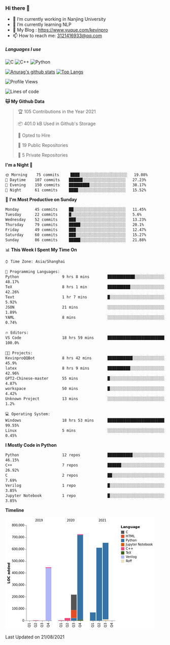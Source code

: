 ### Hi there 👋

- 🔭 I’m currently working in Nanjing University
- 🌱 I’m currently learning NLP
- 👯 My Blog : https://www.yuque.com/kevinpro
- 📫 How to reach me: 3121416933@qq.com

##### Languages I use
![C](https://img.shields.io/badge/-C-000000?style=flat&logo=c)
![C++](https://img.shields.io/badge/-C++-000000?style=flat&logo=c%2B%2B)
![Python](https://img.shields.io/badge/-Python-000000?style=flat&logo=python)

[![Anurag's github stats](https://github-readme-stats.vercel.app/api?username=Ricardokevins)](https://github.com/anuraghazra/github-readme-stats)
[![Top Langs](https://github-readme-stats.vercel.app/api/top-langs/?username=Ricardokevins)](https://github.com/anuraghazra/github-readme-stats)

<!--START_SECTION:waka-->
![Profile Views](http://img.shields.io/badge/Profile%20Views-0-blue)

![Lines of code](https://img.shields.io/badge/From%20Hello%20World%20I%27ve%20Written-2.7%20million%20lines%20of%20code-blue)

**🐱 My Github Data** 

> 🏆 105 Contributions in the Year 2021
 > 
> 📦 401.0 kB Used in Github's Storage 
 > 
> 💼 Opted to Hire
 > 
> 📜 19 Public Repositories 
 > 
> 🔑 5 Private Repositories  
 > 
**I'm a Night 🦉** 

```text
🌞 Morning    75 commits     ████░░░░░░░░░░░░░░░░░░░░░   19.08% 
🌆 Daytime    107 commits    ██████░░░░░░░░░░░░░░░░░░░   27.23% 
🌃 Evening    150 commits    █████████░░░░░░░░░░░░░░░░   38.17% 
🌙 Night      61 commits     ████░░░░░░░░░░░░░░░░░░░░░   15.52%

```
📅 **I'm Most Productive on Sunday** 

```text
Monday       45 commits     ██░░░░░░░░░░░░░░░░░░░░░░░   11.45% 
Tuesday      22 commits     █░░░░░░░░░░░░░░░░░░░░░░░░   5.6% 
Wednesday    52 commits     ███░░░░░░░░░░░░░░░░░░░░░░   13.23% 
Thursday     79 commits     █████░░░░░░░░░░░░░░░░░░░░   20.1% 
Friday       49 commits     ███░░░░░░░░░░░░░░░░░░░░░░   12.47% 
Saturday     60 commits     ███░░░░░░░░░░░░░░░░░░░░░░   15.27% 
Sunday       86 commits     █████░░░░░░░░░░░░░░░░░░░░   21.88%

```


📊 **This Week I Spent My Time On** 

```text
⌚︎ Time Zone: Asia/Shanghai

💬 Programming Languages: 
Python                   9 hrs 8 mins        ████████████░░░░░░░░░░░░░   48.17% 
TeX                      8 hrs 1 min         ██████████░░░░░░░░░░░░░░░   42.26% 
Text                     1 hr 7 mins         █░░░░░░░░░░░░░░░░░░░░░░░░   5.92% 
JSON                     21 mins             ░░░░░░░░░░░░░░░░░░░░░░░░░   1.89% 
YAML                     8 mins              ░░░░░░░░░░░░░░░░░░░░░░░░░   0.74%

🔥 Editors: 
VS Code                  18 hrs 59 mins      █████████████████████████   100.0%

🐱‍💻 Projects: 
KevinproQQBot            8 hrs 42 mins       ███████████░░░░░░░░░░░░░░   45.9% 
latex                    8 hrs 9 mins        ██████████░░░░░░░░░░░░░░░   42.96% 
GPT2-Chinese-master      55 mins             █░░░░░░░░░░░░░░░░░░░░░░░░   4.87% 
workspace                50 mins             █░░░░░░░░░░░░░░░░░░░░░░░░   4.42% 
Unknown Project          13 mins             ░░░░░░░░░░░░░░░░░░░░░░░░░   1.2%

💻 Operating System: 
Windows                  18 hrs 53 mins      █████████████████████████   99.55% 
Linux                    5 mins              ░░░░░░░░░░░░░░░░░░░░░░░░░   0.45%

```

**I Mostly Code in Python** 

```text
Python                   12 repos            ███████████░░░░░░░░░░░░░░   46.15% 
C++                      7 repos             ██████░░░░░░░░░░░░░░░░░░░   26.92% 
C                        2 repos             ██░░░░░░░░░░░░░░░░░░░░░░░   7.69% 
Verilog                  1 repo              █░░░░░░░░░░░░░░░░░░░░░░░░   3.85% 
Jupyter Notebook         1 repo              █░░░░░░░░░░░░░░░░░░░░░░░░   3.85%

```


**Timeline**

![Chart not found](https://raw.githubusercontent.com/Ricardokevins/Ricardokevins/master/charts/bar_graph.png) 


 Last Updated on 21/08/2021
<!--END_SECTION:waka-->
